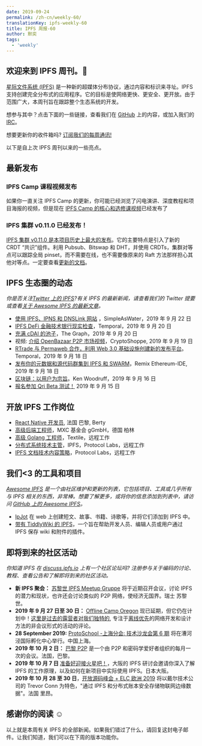 ```yaml
---
date: 2019-09-24
permalink: /zh-cn/weekly-60/
translationKey: ipfs-weekly-60
title: IPFS 周报-60
author: 默奕
tags:
  - 'weekly'
---
```


## 欢迎来到 IPFS 周刊。👋

[星际文件系统 (IPFS)](https://ipfs.io/) 是一种新的超媒体分布协议，通过内容和标识来寻址。IPFS 支持创建完全分布式的应用程序。它的目标是使网络更快、更安全、更开放。由于范围广大，本周刊旨在跟踪整个生态系统的开发。

想参与其中？点击下面的一些链接，查看我们在 [GitHub](https://github.com/ipfs) 上的内容，或加入我们的 [IRC](https://riot.im/app/#/room/#ipfs:matrix.org)。

想要更新你的收件箱吗? [订阅我们的每周通讯!](http://eepurl.com/gL2Pi5)

以下是自上次 IPFS 周刊以来的一些亮点。

## 最新发布

### IPFS Camp 课程视频发布

如果你一直关注 IPFS Camp 的更新，你可能已经浏览了闪电演讲、深度教程和项目海报的视频，但是现在 [IPFS Camp 的核心和选修课视频](https://blog.ipfs.io/2019-09-18-ipfs-camp-course-videos/)已经发布了

### IPFS 集群 v0.11.0 已经发布！

[IPFS 集群 v0.11.0 是本项目历史上最大的发布](https://github.com/ipfs/ipfs-cluster/blob/master/CHANGELOG.md)。它的主要特点是引入了新的 CRDT “共识”组件。利用 Pubsub、Bitswap 和 DHT，并使用 CRDTs，集群对等点可以跟踪全局 pinset，而不需要在线，也不需要像原来的 Raft 方法那样担心其他对等点。一定要查看[更新的文档](https://cluster.ipfs.io/documentation/)。

## IPFS 生态圈的动态

_你是否关注[Twitter 上的 IPFS](https://twitter.com/IPFSbot)?有关 IPFS 的最新新闻，请查看我们的 Twitter 提要或查看[关于 Awesome IPFS 的最新文章](https://awesome.ipfs.io/articles/)。_

- [使用 IPFS、IPNS 和 DNSLink 网站](https://simpleaswater.com/ipfs/tutorials/hosting_website_on_ipfs_ipns_dnslink) ，SimpleAsWater，2019 年 9 月 22 日
- [IPFS DeFi 金融技术银行现实检查](https://medium.com/temporal-cloud/ipfs-defi-fintech-banking-reality-check-b87811d27cec)，Temporal，2019 年 9 月 20 日
- [充满 cDAI 的池子](https://medium.com/graphprotocol/pool-full-of-cdai-6b0d9ba0cf35)，The Graph，2019 年 9 月 20 日
- 视频: [介绍 OpenBazaar P2P 市场视频](https://www.youtube.com/watch?v=kcHDu0EjGF0)，CryptoShoppe, 2019 年 9 月 19 日
- [RTrade 与 Permaweb 合作，利用 Web 3.0 基础设施创建新的发布平台](https://medium.com/temporal-cloud/rtrade-partners-with-permaweb-utilizing-web-3-0-infrastructure-to-create-new-publishing-platform-e1e09d333ab7)。Temporal，2019 年 9 月 18 日
- [发布你的元数据和源代码群集到 IPFS 和 SWARM](https://medium.com/remix-ide/publish-your-metadata-and-sourcecode-to-swarm-and-ipfs-bf3fcd179cd6)，Remix Ethereum-IDE, 2019 年 9 月 18 日
- [区块链：以用户为宗旨](https://medium.com/realitems/blockchain-thinking-big-for-users-ef91b4399793)。Ken Woodruff，2019 年 9 月 16 日
- [报名参加 Qri Beta 测试！](https://qri.io/beta/) 2019 年 9 月 15 日

## 开放 IPFS 工作岗位

- [React Native 开发员](https://berty.tech/jobs/react-native-developer/), 法国 巴黎, Berty
- [高级后端工程师](https://www.golangprojects.com/golang-go-job-dcr-Senior-Backend-Engineer-Berlin-MXC-Foundation-gGmbH.html)，MXC 基金会 gGmbH，德国 柏林
- [高级 Golang 工程师](https://www.golangprojects.com/golang-go-job-def-Senior-Golang-Engineer-Remote-Textile.html)，Textile，远程工作
- [分布式系统技术主管](https://jobs.lever.co/protocol/9283f9b0-de64-4e1f-a221-5d02b0202198)，IPFS，Protocol Labs，远程工作
- [IPFS 文档技术内容策略](https://jobs.lever.co/protocol/e7db2c84-afd7-44a4-9a27-449c751d8289)，Protocol Labs，远程工作

## 我们<3 的工具和项目

_[Awesome IPFS](https://awesome.ipfs.io/) 是一个由社区维护和更新的列表，它包括项目、工具或几乎所有与 IPFS 相关的东西，非常棒。想要了解更多，或将你的信息添加到列表中，请访问 [GitHub 上的 Awesome IPFS](https://github.com/ipfs/awesome-ipfs)。_

- [IpJot](https://ipjot.herokuapp.com/) 在 web 上创建短文、故事、书籍、诗歌等，并将它们添加到 IPFS 中。
- [带有 TiddlyWiki 的 IPFS](https://github.com/xmaysonnave/tiddlywiki-ipfs)，一个旨在帮助开发人员、编辑人员或用户通过 IPFS 保存 wiki 和附件的插件。

## 即将到来的社区活动

_你知道 IPFS 在 [discuss.ipfs.io](https://discuss.ipfs.io/) 上有一个社区论坛吗? 注册参与关于编码的讨论、教程、查看公告和了解即将到来的社区活动。_

- **新 IPFS 聚会：** [苏黎世 IPFS Meetup Gruppe](https://www.meetup.com/Zurich-IPFS-Meetup-Gruppe/) 将于近期召开会议，讨论 IPFS 的潜力和现状，也许还会讨论类似的 P2P 网络，使经济无国界。瑞士 苏黎世。
- **2019 年 9 月 27 日至 30 日：** [Offline Camp Oregon](http://offlinefirst.org/camp/) 现已延期，但它仍在计划中！[这里是过去的露营者对我们独特的](https://youtu.be/FNtpPW_7H1k), 专注于[离线优先](http://offlinefirst.org/)的网络开发和设计方法的非会议形式的活动的评论。
- **28 September 2019:** [ProtoSchool -上海分会: 技术沙龙会第 6 期](https://www.meetup.com/Shanghai-Decentralized-Systems-Meetup-Group/events/264683729/) 将在漕河泾国际孵化中心举行。中国上海。
- **2019 年 10 月 2 日：** [巴黎 P2P](https://p2p.paris/en/) 是一个由 P2P 和密码学爱好者组织的每月一次的会议。法国，巴黎。
- **2019 年 10 月 7 日** [准备好迎接火星吧！](https://www.eventbrite.com/e/ipfs-workshop-in-osaka-tickets-73598149045)，大阪的 IPFS 研讨会邀请你深入了解 IPFS 的工作原理，以及如何在新项目中实际使用 IPFS。日本大阪。
- **2019 年 10 月 28 至 30 日**，[开放源码峰会 + ELC 欧洲 2019](https://osseu19.sched.com/event/TLD8) 将以戴尔技术公司的 Trevor Conn 为特色，"通过 IPFS 和分布式账本安全存储物联网边缘数据"。法国 里昂。

## 感谢你的阅读 ☺️

以上就是本周有关 IPFS 的全部新闻。如果我们错过了什么，请回复这封电子邮件。让我们知道，我们可以在下周的版本功能你。
